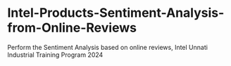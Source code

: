 # Intel-Products-Sentiment-Analysis-from-Online-Reviews
Perform the Sentiment Analysis based on online reviews, Intel Unnati Industrial Training Program 2024
